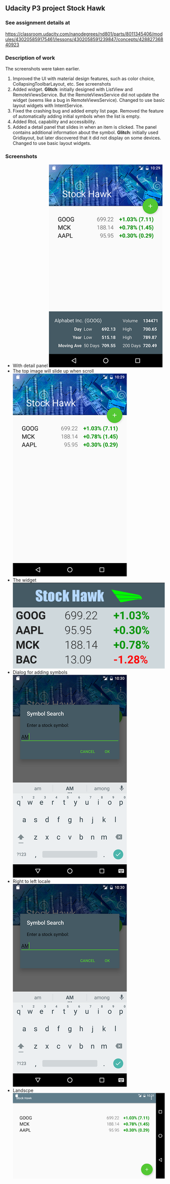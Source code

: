 ## Udacity P3 project Stock Hawk ##

### See assignment details at ###
   https://classroom.udacity.com/nanodegrees/nd801/parts/8011345406/modules/430205859175461/lessons/4302058591239847/concepts/42882736840923

### Description of work ###
The screenshots were taken earlier.
1. Improved the UI with material design features, such as color choice, CollapsingToolbarLayout, etc. See screenshots
1. Added widget. **Glitch**: initially designed with ListView and RemoteViewsService. But the RemoteViewsService did not update the widget (seems like a bug in RemoteViewsService). Changed to use basic layout widgets with IntentService.
1. Fixed the crashing bug and added empty list page. Removed the feature of automatically adding initial symbols when the list is empty.
1. Added RtoL capability and accessibility.
1. Added a detail panel that slides in when an item is clicked. The panel contains additional information about the symbol. **Glitch**: initially used Gridlayout, but later discovered that it did not display on some devices. Changed to use basic layout widgets.      

### Screenshots ###
* With detail panel
![alt](https://github.com/mingrutar/stockHawk/blob/master/screenShots/portait-detail.png?raw=true)
* The top image will slide up when scroll
![Portrait](https://github.com/mingrutar/stockHawk/blob/master/screenShots/portrait.png?raw=true)
* The widget
![widget](https://github.com/mingrutar/stockHawk/blob/master/screenShots/widget.png?raw=true)
* Dialog for adding symbols
![dialog](https://github.com/mingrutar/stockHawk/blob/master/screenShots/add-dialog.png?raw=true)
* Right to left locale
![RtoL](https://github.com/mingrutar/stockHawk/blob/master/screenShots/add-dialog.png?raw=true)
* Landscpe
![landscape](https://github.com/mingrutar/stockHawk/blob/master/screenShots/landscape.png?raw=true)  
